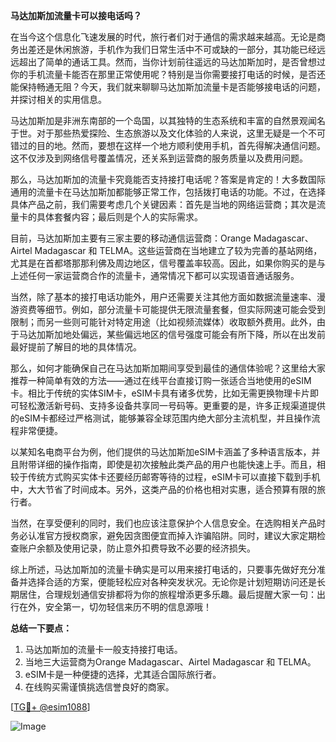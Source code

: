**马达加斯加流量卡可以接电话吗？**

在当今这个信息化飞速发展的时代，旅行者们对于通信的需求越来越高。无论是商务出差还是休闲旅游，手机作为我们日常生活中不可或缺的一部分，其功能已经远远超出了简单的通话工具。然而，当你计划前往遥远的马达加斯加时，是否曾想过你的手机流量卡能否在那里正常使用呢？特别是当你需要接打电话的时候，是否还能保持畅通无阻？今天，我们就来聊聊马达加斯加流量卡是否能够接电话的问题，并探讨相关的实用信息。

马达加斯加是非洲东南部的一个岛国，以其独特的生态系统和丰富的自然景观闻名于世。对于那些热爱探险、生态旅游以及文化体验的人来说，这里无疑是一个不可错过的目的地。然而，要想在这样一个地方顺利使用手机，首先得解决通信问题。这不仅涉及到网络信号覆盖情况，还关系到运营商的服务质量以及费用问题。

那么，马达加斯加的流量卡究竟能否支持接打电话呢？答案是肯定的！大多数国际通用的流量卡在马达加斯加都能够正常工作，包括拨打电话的功能。不过，在选择具体产品之前，我们需要考虑几个关键因素：首先是当地的网络运营商；其次是流量卡的具体套餐内容；最后则是个人的实际需求。

目前，马达加斯加主要有三家主要的移动通信运营商：Orange Madagascar、Airtel Madagascar 和 TELMA。这些运营商在当地建立了较为完善的基站网络，尤其是在首都塔那那利佛及周边地区，信号覆盖率较高。因此，如果你购买的是与上述任何一家运营商合作的流量卡，通常情况下都可以实现语音通话服务。

当然，除了基本的接打电话功能外，用户还需要关注其他方面如数据流量速率、漫游资费等细节。例如，部分流量卡可能提供无限流量套餐，但实际网速可能会受到限制；而另一些则可能针对特定用途（比如视频流媒体）收取额外费用。此外，由于马达加斯加地处偏远，某些偏远地区的信号强度可能会有所下降，所以在出发前最好提前了解目的地的具体情况。

那么，如何才能确保自己在马达加斯加期间享受到最佳的通信体验呢？这里给大家推荐一种简单有效的方法——通过在线平台直接订购一张适合当地使用的eSIM卡。相比于传统的实体SIM卡，eSIM卡具有诸多优势，比如无需更换物理卡片即可轻松激活新号码、支持多设备共享同一号码等。更重要的是，许多正规渠道提供的eSIM卡都经过严格测试，能够兼容全球范围内绝大部分主流机型，并且操作流程非常便捷。

以某知名电商平台为例，他们提供的马达加斯加eSIM卡涵盖了多种语言版本，并且附带详细的操作指南，即使是初次接触此类产品的用户也能快速上手。而且，相较于传统方式购买实体卡还要经历邮寄等待的过程，eSIM卡可以直接下载到手机中，大大节省了时间成本。另外，这类产品的价格也相对实惠，适合预算有限的旅行者。

当然，在享受便利的同时，我们也应该注意保护个人信息安全。在选购相关产品时务必认准官方授权商家，避免因贪图便宜而掉入诈骗陷阱。同时，建议大家定期检查账户余额及使用记录，防止意外扣费导致不必要的经济损失。

综上所述，马达加斯加的流量卡确实是可以用来接打电话的，只要事先做好充分准备并选择合适的方案，便能轻松应对各种突发状况。无论你是计划短期访问还是长期居住，合理规划通信安排都将为你的旅程增添更多乐趣。最后提醒大家一句：出行在外，安全第一，切勿轻信来历不明的信息源哦！

**总结一下要点：**
1. 马达加斯加的流量卡一般支持接打电话。
2. 当地三大运营商为Orange Madagascar、Airtel Madagascar 和 TELMA。
3. eSIM卡是一种便捷的选择，尤其适合国际旅行者。
4. 在线购买需谨慎挑选信誉良好的商家。

[[TG💪+ @esim1088](https://t.me/s/esim1088)] 

![Image](https://i.postimg.cc/4NQfJmqS/Snipaste-2025-05-13-00-14-12.png)